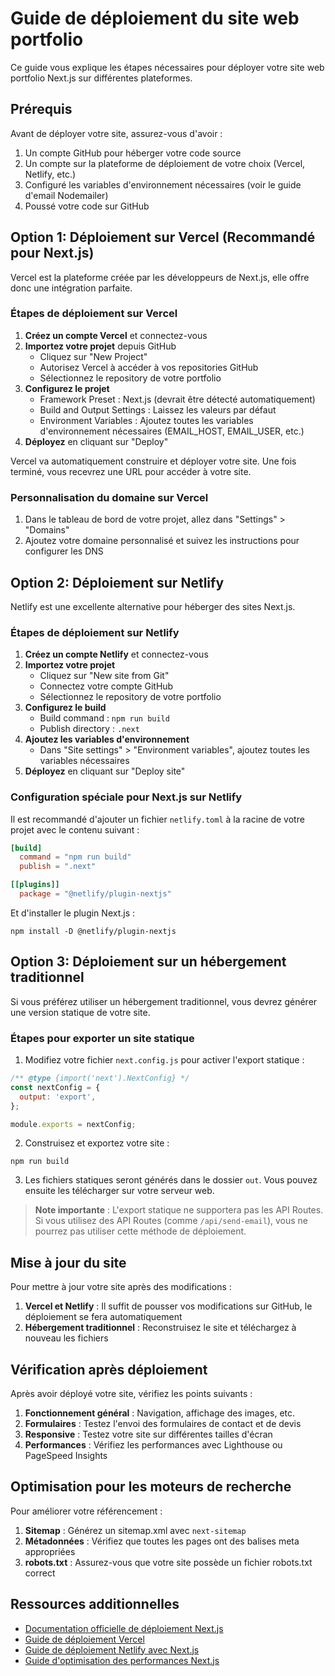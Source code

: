 # Guide de déploiement du site web portfolio

Ce guide vous explique les étapes nécessaires pour déployer votre site web portfolio Next.js sur différentes plateformes.

## Prérequis

Avant de déployer votre site, assurez-vous d'avoir :

1. Un compte GitHub pour héberger votre code source
2. Un compte sur la plateforme de déploiement de votre choix (Vercel, Netlify, etc.)
3. Configuré les variables d'environnement nécessaires (voir le guide d'email Nodemailer)
4. Poussé votre code sur GitHub

## Option 1: Déploiement sur Vercel (Recommandé pour Next.js)

Vercel est la plateforme créée par les développeurs de Next.js, elle offre donc une intégration parfaite.

### Étapes de déploiement sur Vercel

1. **Créez un compte Vercel** et connectez-vous
2. **Importez votre projet** depuis GitHub
   - Cliquez sur "New Project"
   - Autorisez Vercel à accéder à vos repositories GitHub
   - Sélectionnez le repository de votre portfolio
3. **Configurez le projet**
   - Framework Preset : Next.js (devrait être détecté automatiquement)
   - Build and Output Settings : Laissez les valeurs par défaut
   - Environment Variables : Ajoutez toutes les variables d'environnement nécessaires (EMAIL_HOST, EMAIL_USER, etc.)
4. **Déployez** en cliquant sur "Deploy"

Vercel va automatiquement construire et déployer votre site. Une fois terminé, vous recevrez une URL pour accéder à votre site.

### Personnalisation du domaine sur Vercel

1. Dans le tableau de bord de votre projet, allez dans "Settings" > "Domains"
2. Ajoutez votre domaine personnalisé et suivez les instructions pour configurer les DNS

## Option 2: Déploiement sur Netlify

Netlify est une excellente alternative pour héberger des sites Next.js.

### Étapes de déploiement sur Netlify

1. **Créez un compte Netlify** et connectez-vous
2. **Importez votre projet**
   - Cliquez sur "New site from Git"
   - Connectez votre compte GitHub
   - Sélectionnez le repository de votre portfolio
3. **Configurez le build**
   - Build command : `npm run build`
   - Publish directory : `.next`
4. **Ajoutez les variables d'environnement**
   - Dans "Site settings" > "Environment variables", ajoutez toutes les variables nécessaires
5. **Déployez** en cliquant sur "Deploy site"

### Configuration spéciale pour Next.js sur Netlify

Il est recommandé d'ajouter un fichier `netlify.toml` à la racine de votre projet avec le contenu suivant :

```toml
[build]
  command = "npm run build"
  publish = ".next"

[[plugins]]
  package = "@netlify/plugin-nextjs"
```

Et d'installer le plugin Next.js :

```
npm install -D @netlify/plugin-nextjs
```

## Option 3: Déploiement sur un hébergement traditionnel

Si vous préférez utiliser un hébergement traditionnel, vous devrez générer une version statique de votre site.

### Étapes pour exporter un site statique

1. Modifiez votre fichier `next.config.js` pour activer l'export statique :

```js
/** @type {import('next').NextConfig} */
const nextConfig = {
  output: 'export',
};

module.exports = nextConfig;
```

2. Construisez et exportez votre site :

```
npm run build
```

3. Les fichiers statiques seront générés dans le dossier `out`. Vous pouvez ensuite les télécharger sur votre serveur web.

> **Note importante** : L'export statique ne supportera pas les API Routes. Si vous utilisez des API Routes (comme `/api/send-email`), vous ne pourrez pas utiliser cette méthode de déploiement.

## Mise à jour du site

Pour mettre à jour votre site après des modifications :

1. **Vercel et Netlify** : Il suffit de pousser vos modifications sur GitHub, le déploiement se fera automatiquement
2. **Hébergement traditionnel** : Reconstruisez le site et téléchargez à nouveau les fichiers

## Vérification après déploiement

Après avoir déployé votre site, vérifiez les points suivants :

1. **Fonctionnement général** : Navigation, affichage des images, etc.
2. **Formulaires** : Testez l'envoi des formulaires de contact et de devis
3. **Responsive** : Testez votre site sur différentes tailles d'écran
4. **Performances** : Vérifiez les performances avec Lighthouse ou PageSpeed Insights

## Optimisation pour les moteurs de recherche

Pour améliorer votre référencement :

1. **Sitemap** : Générez un sitemap.xml avec `next-sitemap`
2. **Métadonnées** : Vérifiez que toutes les pages ont des balises meta appropriées
3. **robots.txt** : Assurez-vous que votre site possède un fichier robots.txt correct

## Ressources additionnelles

- [Documentation officielle de déploiement Next.js](https://nextjs.org/docs/deployment)
- [Guide de déploiement Vercel](https://vercel.com/docs/deployments/overview)
- [Guide de déploiement Netlify avec Next.js](https://docs.netlify.com/integrations/frameworks/next-js/overview/)
- [Guide d'optimisation des performances Next.js](https://nextjs.org/docs/advanced-features/measuring-performance)
